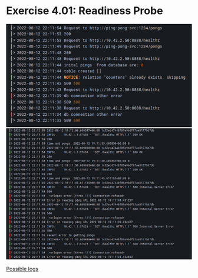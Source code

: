 # Exercise 4.01: Readiness Probe

![ping](ping-pong.png)
![log](log-output.png)

[Possible logs](e401.txt)
